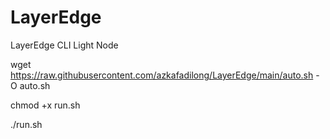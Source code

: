 # LayerEdge
LayerEdge CLI Light Node

wget https://raw.githubusercontent.com/azkafadilong/LayerEdge/main/auto.sh -O auto.sh

chmod +x run.sh

./run.sh
